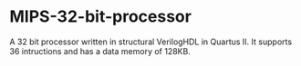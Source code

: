 # MIPS-32-bit-processor
 A 32 bit processor written in structural VerilogHDL in Quartus II. It supports 36 intructions and has a data memory of 128KB.
